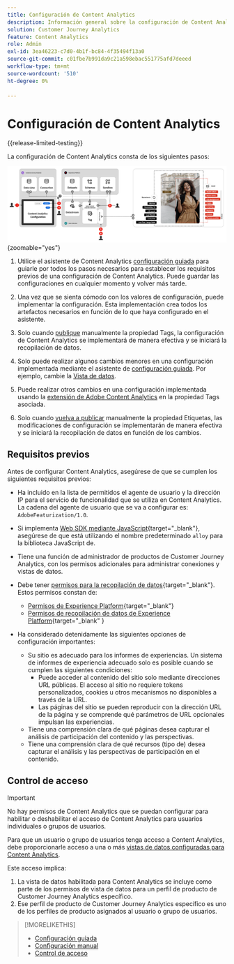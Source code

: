 ```yaml
---
title: Configuración de Content Analytics
description: Información general sobre la configuración de Content Analytics
solution: Customer Journey Analytics
feature: Content Analytics
role: Admin
exl-id: 3ea46223-c7d0-4b1f-bc84-4f35494f13a0
source-git-commit: c01fbe7b991da9c21a598ebac551775afd7deeed
workflow-type: tm+mt
source-wordcount: '510'
ht-degree: 0%

---
```


# Configuración de Content Analytics

{{release-limited-testing}}

La configuración de Content Analytics consta de los siguientes pasos:

![Configuración de Content Analytics](../assets/aca-configuration.svg){zoomable="yes"}

1. Utilice el asistente de Content Analytics [configuración guiada](guided.md) para guiarle por todos los pasos necesarios para establecer los requisitos previos de una configuración de Content Analytics. Puede guardar las configuraciones en cualquier momento y volver más tarde.
1. Una vez que se sienta cómodo con los valores de configuración, puede implementar la configuración. Esta implementación crea todos los artefactos necesarios en función de lo que haya configurado en el asistente.
1. Solo cuando [publique](manual.md) manualmente la propiedad Tags, la configuración de Content Analytics se implementará de manera efectiva y se iniciará la recopilación de datos.

1. Solo puede realizar algunos cambios menores en una configuración implementada mediante el asistente de [configuración guiada](guided.md). Por ejemplo, cambie la [Vista de datos](/help/data-views/data-views.md).
1. Puede realizar otros cambios en una configuración implementada usando la [extensión de Adobe Content Analytics](https://experienceleague.adobe.com/en/docs/experience-platform/tags/extensions/client/content-analytics/overview) en la propiedad Tags asociada.
1. Solo cuando [vuelva a publicar](manual.md) manualmente la propiedad Etiquetas, las modificaciones de configuración se implementarán de manera efectiva y se iniciará la recopilación de datos en función de los cambios.


## Requisitos previos

Antes de configurar Content Analytics, asegúrese de que se cumplen los siguientes requisitos previos:

* Ha incluido en la lista de permitidos el agente de usuario y la dirección IP para el servicio de funcionalidad que se utiliza en Content Analytics. La cadena del agente de usuario que se va a configurar es: <code>AdobeFeaturization/1.0</code>.
* Si implementa [Web SDK mediante JavaScript](https://experienceleague.adobe.com/en/docs/experience-platform/web-sdk/install/library){target="_blank"}, asegúrese de que está utilizando el nombre predeterminado <code>alloy</code> para la biblioteca JavaScript de.
* Tiene una función de administrador de productos de Customer Journey Analytics, con los permisos adicionales para administrar conexiones y vistas de datos.
* Debe tener [permisos para la recopilación de datos](https://experienceleague.adobe.com/en/docs/experience-platform/collection/permissions){target="_blank"}. Estos permisos constan de:
   * [Permisos de Experience Platform](https://experienceleague.adobe.com/en/docs/experience-platform/collection/permissions#adobe-experience-platform-permissions){target="_blank"}
   * [Permisos de recopilación de datos de Experience Platform](https://experienceleague.adobe.com/en/docs/experience-platform/collection/permissions#adobe-experience-platform-data-collection-permissions){target="_blank" }
* Ha considerado detenidamente las siguientes opciones de configuración importantes:

   * Su sitio es adecuado para los informes de experiencias. Un sistema de informes de experiencia adecuado solo es posible cuando se cumplen las siguientes condiciones:
      * Puede acceder al contenido del sitio solo mediante direcciones URL públicas. El acceso al sitio no requiere tokens personalizados, cookies u otros mecanismos no disponibles a través de la URL.
      * Las páginas del sitio se pueden reproducir con la dirección URL de la página y se comprende qué parámetros de URL opcionales impulsan las experiencias.
   * Tiene una comprensión clara de qué páginas desea capturar el análisis de participación del contenido y las perspectivas.
   * Tiene una comprensión clara de qué recursos (tipo de) desea capturar el análisis y las perspectivas de participación en el contenido.


## Control de acceso

>[!IMPORTANT]
>
>No hay permisos de Content Analytics que se puedan configurar para habilitar o deshabilitar el acceso de Content Analytics para usuarios individuales o grupos de usuarios.
>

Para que un usuario o grupo de usuarios tenga acceso a Content Analytics, debe proporcionarle acceso a una o más [vistas de datos configuradas para Content Analytics](guided.md#data-view).

Este acceso implica:

1. La vista de datos habilitada para Content Analytics se incluye como parte de los permisos de vista de datos para un perfil de producto de Customer Journey Analytics específico.
1. Ese perfil de producto de Customer Journey Analytics específico es uno de los perfiles de producto asignados al usuario o grupo de usuarios.

>[!MORELIKETHIS]
>
>* [Configuración guiada](guided.md)
>* [Configuración manual](manual.md)
>* [Control de acceso](/help/technotes/access-control.md)
>

